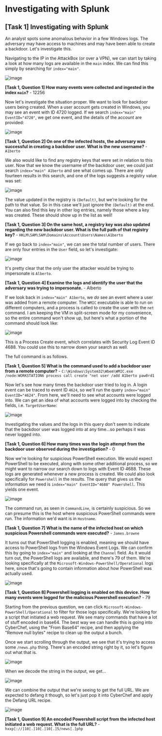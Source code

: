# Investigating with Splunk

## [Task 1] Investigating with Splunk

An analyst spots some anomalous behavior in a few Windows logs. The adversary may have access to machines and may have been able to create a backdoor. Let's investigate this.

Navigating to the IP in the AttackBox (or over a VPN), we can start by taking a look at how many logs are available in the `main` index. We can find this simply by searching for `index="main"`.

![image](https://github.com/user-attachments/assets/1538b3b5-b5e3-4691-b901-95a354550f3e)

**[Task 1, Question 1] How many events were collected and ingested in the index `main`?** - 12256

Now let's investigate the situation proper. We want to look for backdoor users being created. When a user account gets created in Windows, you may see an event with ID 4720 logged. If we search `index="main" EventID="4720"`, we get one event, and the details of the account are provided:

![image](https://github.com/user-attachments/assets/30105c44-c487-46bb-aebc-e53da2ecb074)

**[Task 1, Question 2] On one of the infected hosts, the adversary was successful in creating a backdoor user. What is the new username?** - `A1berto`

We also would like to find any registry keys that were set in relation to this user. Now that we know the username of the backdoor user, we could just search `index="main" A1berto` and see what comes up. There are only fourteen results in this search, and one of the logs suggests a registry value was set:

![image](https://github.com/user-attachments/assets/1ff5325d-a858-4c0e-8adb-841f9d5aa743)

The value updated in the registry is `(Default)`, but we're looking for the path to that value. So in this case we'll just ignore the `(Default)` at the end. You can also find this key in other log entries, namely those where a key was created. These should show up in the list as well!

**[Task 1, Question 3] On the same host, a registry key was also updated regarding the new backdoor user. What is the full path of that registry key?** - `HKLM\SAM\SAM\Domains\Account\Users\Names\A1berto`

If we go back to `index="main"`, we can see the total number of users. There are only four entries in the `User` field, so let's investigate:

![image](https://github.com/user-attachments/assets/822c9933-5b43-4feb-914a-676c67cf9299)

It's pretty clear that the only user the attacker would be trying to impersonate is `Alberto`.

**[Task 1, Question 4] Examine the logs and identify the user that the adversary was trying to impersonate.** - Alberto

If we look back in `index="main" A1berto`, we _do_ see an event where a user was added from a remote computer. The `WMIC` executable is able to run on different computers, and a process is called to create the user with the `net` command. I am keeping the VM in split-screen mode for my convenience, so the entire command won't show up, but here's what a portion of the command should look like:

![image](https://github.com/user-attachments/assets/9a22ee8c-4466-4df6-a844-39538beebdb8)

This is a Process Create event, which correlates with Security Log Event ID 4688. You could use this to narrow down your search as well.

The full command is as follows.

**[Task 1, Question 5] What is the command used to add a backdoor user from a remote computer?** - `C:\Windows\System32\Wbem\WMIC.exe /node:WORKSTATION6 process call create "net user /add A1berto paw0rd1`

Now let's see how many times the backdoor user tried to log in. A login event can be traced to event ID `4624`, so we'll run the query `index="main" EventID="4624"`. From here, we'll need to see what accounts were logged into. We can get an idea of what accounts were logged into by checking the fields, i.e. `TargetUserName`:

![image](https://github.com/user-attachments/assets/52ea7b4f-62e9-4704-b9d8-24e95c5f2f3f)

Investigating the values and the logs in this query don't seem to indicate that the backdoor user was logged into at any time...so perhaps it was never logged into.

**[Task 1, Question 6] How many times was the login attempt from the backdoor user observed during the investigation?** - 0

Now we're looking for suspicious PowerShell execution. We would expect PowerShell to be executed, along with some other additional process, so we might want to narrow our search down to logs with Event ID 4688. These logs are generated whenever a new process is created. We could also look specifically for `Powershell` in the results. The query that gives us the information we need is `index="main" EventID="4688" Powershell`. This yields one event.

![image](https://github.com/user-attachments/assets/a8ec471a-fc68-4972-95d1-99f9ec13a598)

The command run, as seen in `CommandLine`, is certainly suspicious. So we can presume this is the host where suspicious PowerShell commands were run. The information we'd want is in `Hostname`.

**[Task 1, Question 7] What is the name of the infected host on which suspicious Powershell commands were executed?** - `James.browne`

It turns out that PowerShell logging is enabled, meaning we should have access to PowerShell logs from the Windows Event Logs. We can confirm this by going to `index="main"` and looking at the `Channel` field. As it would turn out, the PowerShell logs are available, and there's 79 of them. We're looking specifically at the `Microsoft-Windows-PowerShell/Operational` logs here, since that's going to contain information about how PowerShell was actually used.

![image](https://github.com/user-attachments/assets/13447db2-9e7a-4e0a-9af0-a7d02be362db)

**[Task 1, Question 8] Powershell logging is enabled on this device. How many events were logged for the malicious Powershell execution?** - 79

Starting from the previous question, we can click `Microsoft-Windows-PowerShell/Operational` to filter for those logs specifically. We're looking for a script that initiated a web request. We see many commands that have a lot of stuff encoded in base64. The best way we can handle this is going into CyberChef, using the "From Base64" recipe, and then applying the "Remove null bytes" recipe to clean up the output a bunch.

Once we start scrolling through the output, we see that it's trying to access some `/news.php` thing. There's an encoded string right by it, so let's figure out what that is.

![image](https://github.com/user-attachments/assets/50f375ae-9ddc-4a49-aebb-2136a1c7faf5)

When we decode the string in the output, we get...

![image](https://github.com/user-attachments/assets/567632a2-027b-4b8e-b4d6-79119bd5c3c4)

We can combine the output that we're seeing to get the full URL. We are expected to defang it though, so let's just pop it into CyberChef and apply the Defang URL recipe.

![image](https://github.com/user-attachments/assets/640ec412-d5b8-42bf-947e-a064d4a5edc6)

**[Task 1, Question 9] An encoded Powershell script from the infected host initiated a web request. What is the full URL?** - `hxxp[://]10[.]10[.]10[.]5/news[.]php`
